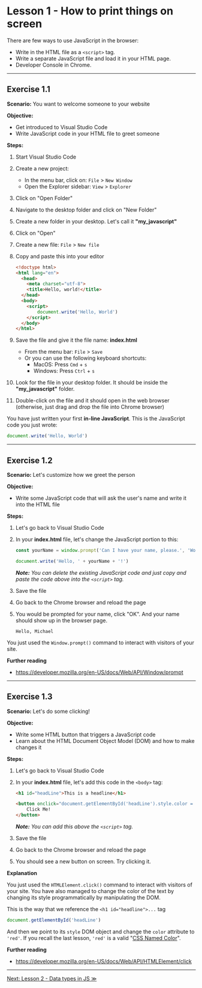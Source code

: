 # Lesson 1 - How to print things on screen

There are few ways to use JavaScript in the browser:

- Write in the HTML file as a `<script>` tag.
- Write a separate JavaScript file and load it in your HTML page.
- Developer Console in Chrome.

---

## Exercise 1.1

**Scenario:** You want to welcome someone to your website

**Objective:**

- Get introduced to Visual Studio Code
- Write JavaScript code in your HTML file to greet someone

**Steps:**

1. Start Visual Studio Code
2. Create a new project:
	- In the menu bar, click on: `File` > `New Window`
	- Open the Explorer sidebar: `View` > `Explorer`
3. Click on "Open Folder"
4. Navigate to the desktop folder and click on "New Folder"
5. Create a new folder in your desktop. Let's call it **"my_javascript"**
6. Click on "Open"
7. Create a new file: `File` > `New file`
8. Copy and paste this into your editor

	```html
	<!doctype html>
	<html lang="en">
	  <head>
	    <meta charset="utf-8">
	    <title>Hello, world!</title>
	  </head>
	  <body>
	    <script>
	    	document.write('Hello, World')
	    </script>
	  </body>
	</html>
	```

9. Save the file and give it the file name: **index.html**
	- From the menu bar: `File` > `Save`
	- Or you can use the following keyboard shortcuts:
		- MacOS: Press `Cmd` + `s`
		- Windows: Press `Ctrl` + `s`

10. Look for the file in your desktop folder. It should be inside the **"my_javascript"** folder.
11. Double-click on the file and it should open in the web browser (otherwise, just drag and drop the file into Chrome browser)

You have just written your first **in-line JavaScript**. This is the JavaScript code you just wrote:

```javascript
document.write('Hello, World')
```

---

## Exercise 1.2

**Scenario:** Let's customize how we greet the person

**Objective:**

- Write some JavaScript code that will ask the user's name and write it into the HTML file

**Steps:**

1. Let's go back to Visual Studio Code
2. In your **index.html** file, let's change the JavaScript portion to this:

	```javascript
	const yourName = window.prompt('Can I have your name, please.', 'World')
	
	document.write('Hello, ' + yourName + '!')	
	```
	
	*__Note:__ You can delete the existing JavaScript code and just copy and paste the code above into the `<script>` tag.*

3. Save the file 
4. Go back to the Chrome browser and reload the page
5. You would be prompted for your name, click "OK". And your name should show up in the browser page.

	```
	Hello, Michael
	```
	
You just used the `Window.prompt()` command to interact with visitors of your site.

**Further reading**

- <https://developer.mozilla.org/en-US/docs/Web/API/Window/prompt>

---

## Exercise 1.3

**Scenario:** Let's do some clicking!

**Objective:**

- Write some HTML button that triggers a JavaScript code
- Learn about the HTML Document Object Model (DOM) and how to make changes it

**Steps:**

1. Let's go back to Visual Studio Code
2. In your **index.html** file, let's add this code in the `<body>` tag:

	```html
	<h1 id="headLine">This is a headline</h1>
	
	<button onclick="document.getElementById('headLine').style.color = 'red'">
		Click Me!
	</button>
	```
	
	*__Note:__ You can add this above the `<script>` tag.*

3. Save the file
4. Go back to the Chrome browser and reload the page
5. You should see a new button on screen. Try clicking it.

**Explanation**

You just used the `HTMLElement.click()` command to interact with visitors of your site. You have also managed to change the color of the text by changing its style programmatically by manipulating the DOM.

This is the way that we reference the `<h1 id="headline">...` tag

```javascript
document.getElementById('headLine')
```

And then we point to its `style` DOM object and change the `color` attribute to `'red'`. If you recall the last lesson, `'red'` is a valid "[CSS Named Color](https://www.quackit.com/css/color/values/css_named_colors.cfm)".

**Further reading**

- <https://developer.mozilla.org/en-US/docs/Web/API/HTMLElement/click>

---

[Next: Lesson 2 - Data types in JS ≫](lesson2.md)
